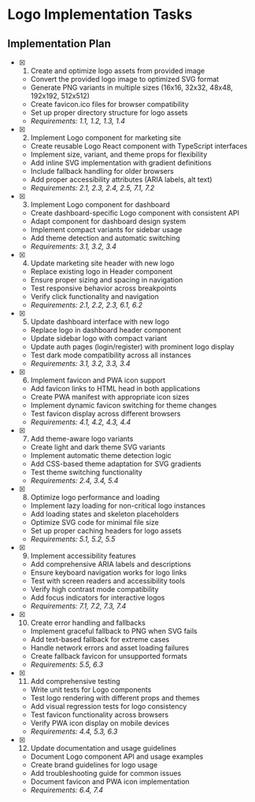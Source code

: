 # Logo Implementation Tasks

## Implementation Plan

- [x] 1. Create and optimize logo assets from provided image
  - Convert the provided logo image to optimized SVG format
  - Generate PNG variants in multiple sizes (16x16, 32x32, 48x48, 192x192, 512x512)
  - Create favicon.ico files for browser compatibility
  - Set up proper directory structure for logo assets
  - _Requirements: 1.1, 1.2, 1.3, 1.4_

- [x] 2. Implement Logo component for marketing site
  - Create reusable Logo React component with TypeScript interfaces
  - Implement size, variant, and theme props for flexibility
  - Add inline SVG implementation with gradient definitions
  - Include fallback handling for older browsers
  - Add proper accessibility attributes (ARIA labels, alt text)
  - _Requirements: 2.1, 2.3, 2.4, 2.5, 7.1, 7.2_

- [x] 3. Implement Logo component for dashboard
  - Create dashboard-specific Logo component with consistent API
  - Adapt component for dashboard design system
  - Implement compact variants for sidebar usage
  - Add theme detection and automatic switching
  - _Requirements: 3.1, 3.2, 3.4_

- [x] 4. Update marketing site header with new logo
  - Replace existing logo in Header component
  - Ensure proper sizing and spacing in navigation
  - Test responsive behavior across breakpoints
  - Verify click functionality and navigation
  - _Requirements: 2.1, 2.2, 2.3, 6.1, 6.2_

- [x] 5. Update dashboard interface with new logo
  - Replace logo in dashboard header component
  - Update sidebar logo with compact variant
  - Update auth pages (login/register) with prominent logo display
  - Test dark mode compatibility across all instances
  - _Requirements: 3.1, 3.2, 3.3, 3.4_

- [x] 6. Implement favicon and PWA icon support
  - Add favicon links to HTML head in both applications
  - Create PWA manifest with appropriate icon sizes
  - Implement dynamic favicon switching for theme changes
  - Test favicon display across different browsers
  - _Requirements: 4.1, 4.2, 4.3, 4.4_

- [x] 7. Add theme-aware logo variants
  - Create light and dark theme SVG variants
  - Implement automatic theme detection logic
  - Add CSS-based theme adaptation for SVG gradients
  - Test theme switching functionality
  - _Requirements: 2.4, 3.4, 5.4_

- [x] 8. Optimize logo performance and loading
  - Implement lazy loading for non-critical logo instances
  - Add loading states and skeleton placeholders
  - Optimize SVG code for minimal file size
  - Set up proper caching headers for logo assets
  - _Requirements: 5.1, 5.2, 5.5_

- [x] 9. Implement accessibility features
  - Add comprehensive ARIA labels and descriptions
  - Ensure keyboard navigation works for logo links
  - Test with screen readers and accessibility tools
  - Verify high contrast mode compatibility
  - Add focus indicators for interactive logos
  - _Requirements: 7.1, 7.2, 7.3, 7.4_

- [x] 10. Create error handling and fallbacks
  - Implement graceful fallback to PNG when SVG fails
  - Add text-based fallback for extreme cases
  - Handle network errors and asset loading failures
  - Create fallback favicon for unsupported formats
  - _Requirements: 5.5, 6.3_

- [x] 11. Add comprehensive testing
  - Write unit tests for Logo components
  - Test logo rendering with different props and themes
  - Add visual regression tests for logo consistency
  - Test favicon functionality across browsers
  - Verify PWA icon display on mobile devices
  - _Requirements: 4.4, 5.3, 6.3_

- [x] 12. Update documentation and usage guidelines
  - Document Logo component API and usage examples
  - Create brand guidelines for logo usage
  - Add troubleshooting guide for common issues
  - Document favicon and PWA icon implementation
  - _Requirements: 6.4, 7.4_